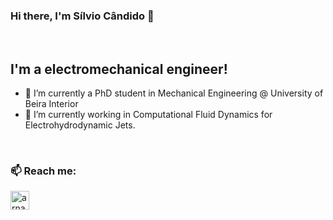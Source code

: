 ### Hi there, I'm Sílvio Cândido 👋
<br />

## I'm a electromechanical engineer!

- 🔭 I’m currently a PhD student in Mechanical Engineering @ University of Beira Interior
- 🌱 I’m currently working in Computational Fluid Dynamics for Electrohydrodynamic Jets.

<br />

### 📫 Reach me: 

[<img align="left" alt="arnabdey0503 | LinkedIn" width="30px" src="https://cdn.jsdelivr.net/npm/simple-icons@v3/icons/linkedin.svg" />][linkedin]

<!--
**smrcandido/smrcandido** is a ✨ _special_ ✨ repository because its `README.md` (this file) appears on your GitHub profile.

Here are some ideas to get you started:

- 🔭 I’m currently working on ...
- 🌱 I’m currently learning ...
- 👯 I’m looking to collaborate on ...
- 🤔 I’m looking for help with ...
- 💬 Ask me about ...
- 📫 How to reach me: ...
- 😄 Pronouns: ...
- ⚡ Fun fact: ...
-->

[linkedin]: /https://www.linkedin.com/in/silviomrcandido/

